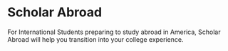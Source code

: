 # Scholar Abroad
For International Students preparing to study abroad in America, Scholar Abroad will help you transition into your college experience.
